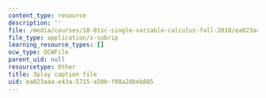 ```yaml
---
content_type: resource
description: ''
file: /media/courses/18-01sc-single-variable-calculus-fall-2010/ea023aaae43a5715a50bf08a28beb885_WHWyW5DIVSU.vtt
file_type: application/x-subrip
learning_resource_types: []
ocw_type: OCWFile
parent_uid: null
resourcetype: Other
title: 3play caption file
uid: ea023aaa-e43a-5715-a50b-f08a28beb885
---
```


